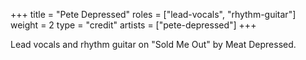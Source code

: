 +++
title = "Pete Depressed"
roles = ["lead-vocals", "rhythm-guitar"]
weight = 2
type = "credit"
artists = ["pete-depressed"]
+++

Lead vocals and rhythm guitar on "Sold Me Out" by Meat Depressed.
